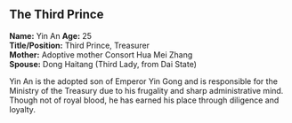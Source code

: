 ## The Third Prince  
**Name:** Yin An
**Age:** 25  
**Title/Position:** Third Prince, Treasurer  
**Mother:** Adoptive mother Consort Hua Mei Zhang  
**Spouse:** Dong Haitang (Third Lady, from Dai State)

Yin An is the adopted son of Emperor Yin Gong and is responsible for the Ministry of the Treasury due to his frugality and sharp administrative mind. Though not of royal blood, he has earned his place through diligence and loyalty.
